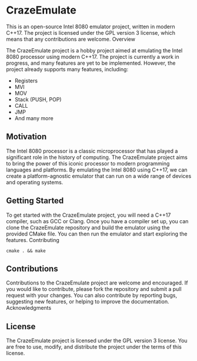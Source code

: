 # CrazeEmulate

This is an open-source Intel 8080 emulator project, written in modern C++17. The project is licensed under the GPL version 3 license, which means that any contributions are welcome.
Overview

The CrazeEmulate project is a hobby project aimed at emulating the Intel 8080 processor using modern C++17. The project is currently a work in progress, and many features are yet to be implemented. However, the project already supports many features, including:

-    Registers
-   MVI
-   MOV
-    Stack (PUSH, POP)
-    CALL
-    JMP
-    And many more

## Motivation

The Intel 8080 processor is a classic microprocessor that has played a significant role in the history of computing. The CrazeEmulate project aims to bring the power of this iconic processor to modern programming languages and platforms. By emulating the Intel 8080 using C++17, we can create a platform-agnostic emulator that can run on a wide range of devices and operating systems.


## Getting Started

To get started with the CrazeEmulate project, you will need a C++17 compiler, such as GCC or Clang. Once you have a compiler set up, you can clone the CrazeEmulate repository and build the emulator using the provided CMake file. You can then run the emulator and start exploring the features.
Contributing

```
cmake . && make
```

## Contributions

Contributions to the CrazeEmulate project are welcome and encouraged. If you would like to contribute, please fork the repository and submit a pull request with your changes. You can also contribute by reporting bugs, suggesting new features, or helping to improve the documentation.
Acknowledgments

## License

The CrazeEmulate project is licensed under the GPL version 3 license. You are free to use, modify, and distribute the project under the terms of this license.
